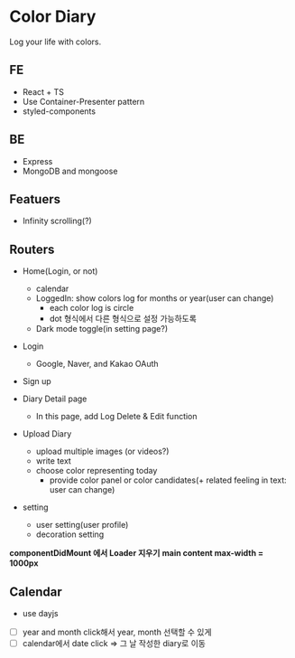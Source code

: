 # Color Diary

Log your life with colors.

## FE

- React + TS
- Use Container-Presenter pattern
- styled-components

## BE

- Express
- MongoDB and mongoose

## Featuers

- Infinity scrolling(?)

## Routers

- Home(Login, or not)
  - calendar
  - LoggedIn: show colors log for months or year(user can change)
    - each color log is circle
    - dot 형식에서 다른 형식으로 설정 가능하도록
  - Dark mode toggle(in setting page?)
- Login
  - Google, Naver, and Kakao OAuth
- Sign up
- Diary Detail page
  - In this page, add Log Delete & Edit function
- Upload Diary
  - upload multiple images (or videos?)
  - write text
  - choose color representing today
    - provide color panel or color candidates(+ related feeling in text: user can change)
- setting

  - user setting(user profile)
  - decoration setting

**componentDidMount 에서 Loader 지우기**
**main content max-width = 1000px**

## Calendar

- use dayjs
- [ ] year and month click해서 year, month 선택할 수 있게
- [ ] calendar에서 date click => 그 날 작성한 diary로 이동

